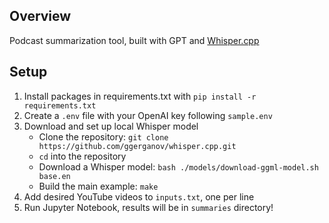 ## Overview

Podcast summarization tool, built with GPT and [Whisper.cpp](https://github.com/ggerganov/whisper.cpp)

## Setup

1. Install packages in requirements.txt with `pip install -r requirements.txt`
2. Create a `.env` file with your OpenAI key following `sample.env`
3. Download and set up local Whisper model
    * Clone the repository: `git clone https://github.com/ggerganov/whisper.cpp.git`
    * `cd` into the repository
    * Download a Whisper model: `bash ./models/download-ggml-model.sh base.en`
    * Build the main example: `make`
4. Add desired YouTube videos to `inputs.txt`, one per line
5. Run Jupyter Notebook, results will be in `summaries` directory!